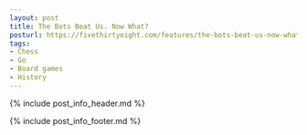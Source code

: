 ```yaml
---
layout: post
title: The Bots Beat Us. Now What?
posturl: https://fivethirtyeight.com/features/the-bots-beat-us-now-what/
tags:
- Chess
- Go
- Board games
- History
---
```


{% include post_info_header.md %}



<!--more-->{% include post_info_footer.md %}
